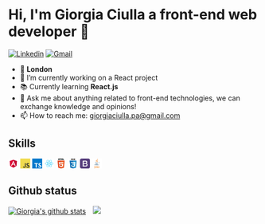 # Hi, I'm Giorgia Ciulla a front-end web developer 👋

[![Linkedin](https://img.shields.io/badge/-LinkedIn-blue?style=flat&logo=Linkedin&logoColor=white)](https://www.linkedin.com/in/giorgia-ciulla/)
[![Gmail](https://img.shields.io/badge/-Gmail-c14438?style=flat&logo=Gmail&logoColor=white)](mailto:giorgiaciulla.pa@gmail.com)

- :round_pushpin: **London**
- 🔭 I’m currently working on a React project
- :books: Currently learning **React.js**
- 💬 Ask me about anything related to front-end technologies, we can exchange knowledge and opinions!
- 📫 How to reach me: giorgiaciulla.pa@gmail.com

## Skills
<code><img height="20" alt="angular" title ="angular" src="https://raw.githubusercontent.com/github/explore/80688e429a7d4ef2fca1e82350fe8e3517d3494d/topics/angular/angular.png"></code>
<code><img height="20" alt="javascript" title ="javascript" src="https://raw.githubusercontent.com/github/explore/80688e429a7d4ef2fca1e82350fe8e3517d3494d/topics/javascript/javascript.png"></code>
<code><img height="20" alt="typescript"  title ="typescript" src="https://raw.githubusercontent.com/github/explore/80688e429a7d4ef2fca1e82350fe8e3517d3494d/topics/typescript/typescript.png"></code>
<code><img height="20" alt="react" title ="react"  src="https://raw.githubusercontent.com/github/explore/80688e429a7d4ef2fca1e82350fe8e3517d3494d/topics/react/react.png"></code>
<code><img height="20" alt="html" title ="html" src="https://raw.githubusercontent.com/github/explore/80688e429a7d4ef2fca1e82350fe8e3517d3494d/topics/html/html.png"></code>
<code><img height="20" alt="css" title ="css"  src="https://raw.githubusercontent.com/github/explore/80688e429a7d4ef2fca1e82350fe8e3517d3494d/topics/css/css.png"></code>
<code><img height="20" alt="bootstrap"  title ="bootstrap" src="https://raw.githubusercontent.com/github/explore/80688e429a7d4ef2fca1e82350fe8e3517d3494d/topics/bootstrap/bootstrap.png"></code>
<code><img height="20" alt="java" title ="java" src="https://raw.githubusercontent.com/github/explore/80688e429a7d4ef2fca1e82350fe8e3517d3494d/topics/java/java.png"></code>

## Github status
<a href="https://github.com/giorgiaci/github-readme-stats"><img width="47%" src="https://github-readme-stats.vercel.app/api?username=giorgiaci&show_icons=true&include_all_commits=true&theme=buefy&hide_border=true" alt="Giorgia's github stats" /></a>&ensp;&ensp;<a href="https://github.com/giorgiaci/github-readme-stats"><img width="38%" src="https://github-readme-stats.vercel.app/api/top-langs/?username=giorgiaci&layout=compact&theme=buefy&hide_border=true" /></a> 
